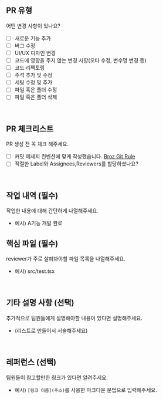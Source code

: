 ## PR 유형
어떤 변경 사항이 있나요?

- [ ] 새로운 기능 추가
- [ ] 버그 수정
- [ ] UI/UX 디자인 변경
- [ ] 코드에 영향을 주지 않는 변경 사항(오타 수정, 변수명 변경 등)
- [ ] 코드 리팩토링
- [ ] 주석 추가 및 수정
- [ ] 세팅 수정 및 추가
- [ ] 파일 혹은 폴더 수정
- [ ] 파일 혹은 폴더 삭제

<br/>

## PR 체크리스트
PR 생성 전 꼭 체크 해주세요.
- [ ] 커밋 메세지 컨벤션에 맞게 작성했습니다. [Broz Git Rule](https://www.notion.so/broz/Git-Rule-41bbf6ab09ef4248b991b80c103a44f9?pvs=4)
- [ ] 적절한 Label와 Assignees,Reviewers를 할당하셨나요?

<br/>

## 작업 내역 (필수)
작업한 내용에 대해 간단하게 나열해주세요.
- 예시) A기능 개발 완료

## 핵심 파일 (필수)
reviewer가 주로 살펴봐야할 파일 목록을 나열해주세요.
- 예시) src/test.tsx
  
<br/>

## 기타 설명 사항 (선택)
추가적으로 팀원들에게 설명해야할 내용이 있다면 설명해주세요.
- (리스트로 만들어서 서술해주세요)

<br/>

## 레퍼런스 (선택)
팀원들이 참고할만한 링크가 있다면 알려주세요.
- 예시) `[링크 이름](주소)`를 사용한 마크다운 문법으로 입력해주세요.

<br/>
